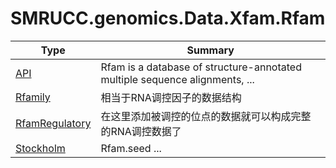 ﻿
# SMRUCC.genomics.Data.Xfam.Rfam

|Type|Summary|
|----|-------|
|[API](./API.md)|Rfam is a database of structure-annotated multiple sequence alignments, ...|
|[Rfamily](./Rfamily.md)|相当于RNA调控因子的数据结构|
|[RfamRegulatory](./RfamRegulatory.md)|在这里添加被调控的位点的数据就可以构成完整的RNA调控数据了|
|[Stockholm](./Stockholm.md)|Rfam.seed ...|

